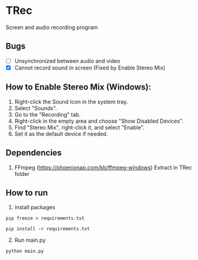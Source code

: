 # TRec
Screen and audio recording program
## Bugs
- [ ] Unsynchronized between audio and video
- [x] Cannot record sound in screen (Fixed by Enable Stereo Mix)
## How to Enable Stereo Mix (Windows):
1. Right-click the Sound Icon in the system tray.
2. Select "Sounds".
3. Go to the "Recording" tab.
4. Right-click in the empty area and choose "Show Disabled Devices".
5. Find "Stereo Mix", right-click it, and select "Enable".
6. Set it as the default device if needed.
## Dependencies
1. FFmpeg (https://phoenixnap.com/kb/ffmpeg-windows) Extract in TRec folder
## How to run
1. install packages
```
pip freeze > requirements.txt
```
```
pip install -r requirements.txt
```
2. Run main.py
```
python main.py
```
